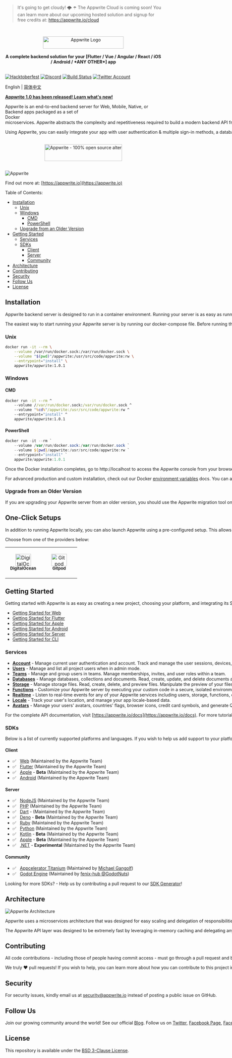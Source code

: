> It's going to get cloudy! 🌩 ☂️
> The Appwrite Cloud is coming soon! You can learn more about our upcoming hosted solution and signup for free credits at: https://appwrite.io/cloud

<br />
<p align="center">
    <a href="https://appwrite.io" target="_blank"><img width="260" height="39" src="https://appwrite.io/images/appwrite.svg" alt="Appwrite Logo"></a>
    <br />
    <br />
    <b>A complete backend solution for your [Flutter / Vue / Angular / React / iOS / Android / *ANY OTHER*] app</b>
    <br />
    <br />
</p>


<!-- [![Build Status](https://img.shields.io/travis/com/appwrite/appwrite?style=flat-square)](https://travis-ci.com/appwrite/appwrite) -->

[![Hacktoberfest](https://img.shields.io/static/v1?label=hacktoberfest&message=friendly&color=191120&style=flat-square)](https://hacktoberfest.appwrite.io)
[![Discord](https://img.shields.io/discord/564160730845151244?label=discord&style=flat-square)](https://appwrite.io/discord?r=Github)
[![Build Status](https://img.shields.io/github/workflow/status/appwrite/appwrite/Tests?label=tests&style=flat-square)](https://github.com/appwrite/appwrite/actions)
[![Twitter Account](https://img.shields.io/twitter/follow/appwrite?color=00acee&label=twitter&style=flat-square)](https://twitter.com/appwrite)

<!-- [![Docker Pulls](https://img.shields.io/docker/pulls/appwrite/appwrite?color=f02e65&style=flat-square)](https://hub.docker.com/r/appwrite/appwrite) -->
<!-- [![Translate](https://img.shields.io/badge/translate-f02e65?style=flat-square)](docs/tutorials/add-translations.md) -->
<!-- [![Swag Store](https://img.shields.io/badge/swag%20store-f02e65?style=flat-square)](https://store.appwrite.io) -->

English | [简体中文](README-CN.md)

[**Appwrite 1.0 has been released! Learn what's new!**](https://appwrite.io/1.0)

Appwrite is an end-to-end backend server for Web, Mobile, Native, or Backend apps packaged as a set of Docker<nobr> microservices. Appwrite abstracts the complexity and repetitiveness required to build a modern backend API from scratch and allows you to build secure apps faster.

Using Appwrite, you can easily integrate your app with user authentication & multiple sign-in methods, a database for storing and querying users and team data, storage and file management, image manipulation, Cloud Functions, and [more services](https://appwrite.io/docs).

<p align="center">
    <br />
    <a href="https://www.producthunt.com/posts/appwrite-2?utm_source=badge-top-post-badge&utm_medium=badge&utm_souce=badge-appwrite-2" target="_blank"><img src="https://api.producthunt.com/widgets/embed-image/v1/top-post-badge.svg?post_id=360315&theme=light&period=daily" alt="Appwrite - 100&#0037;&#0032;open&#0032;source&#0032;alternative&#0032;for&#0032;Firebase | Product Hunt" style="width: 250px; height: 54px;" width="250" height="54" /></a>
    <br />
    <br />
</p>

![Appwrite](public/images/github.png)

Find out more at: [https://appwrite.io](https://appwrite.io)

Table of Contents:

- [Installation](#installation)
  - [Unix](#unix)
  - [Windows](#windows)
    - [CMD](#cmd)
    - [PowerShell](#powershell)
  - [Upgrade from an Older Version](#upgrade-from-an-older-version)
- [Getting Started](#getting-started)
  - [Services](#services)
  - [SDKs](#sdks)
    - [Client](#client)
    - [Server](#server)
    - [Community](#community)
- [Architecture](#architecture)
- [Contributing](#contributing)
- [Security](#security)
- [Follow Us](#follow-us)
- [License](#license)

## Installation

Appwrite backend server is designed to run in a container environment. Running your server is as easy as running one command from your terminal. You can either run Appwrite on your localhost using docker-compose or on any other container orchestration tool like Kubernetes, Docker Swarm, or Rancher.

The easiest way to start running your Appwrite server is by running our docker-compose file. Before running the installation command, make sure you have [Docker](https://www.docker.com/products/docker-desktop) installed on your machine:

### Unix

```bash
docker run -it --rm \
    --volume /var/run/docker.sock:/var/run/docker.sock \
    --volume "$(pwd)"/appwrite:/usr/src/code/appwrite:rw \
    --entrypoint="install" \
    appwrite/appwrite:1.0.1
```

### Windows

#### CMD

```cmd
docker run -it --rm ^
    --volume //var/run/docker.sock:/var/run/docker.sock ^
    --volume "%cd%"/appwrite:/usr/src/code/appwrite:rw ^
    --entrypoint="install" ^
    appwrite/appwrite:1.0.1
```

#### PowerShell

```powershell
docker run -it --rm `
    --volume /var/run/docker.sock:/var/run/docker.sock `
    --volume ${pwd}/appwrite:/usr/src/code/appwrite:rw `
    --entrypoint="install" `
    appwrite/appwrite:1.0.1
```

Once the Docker installation completes, go to http://localhost to access the Appwrite console from your browser. Please note that on non-Linux native hosts, the server might take a few minutes to start after installation completes.

For advanced production and custom installation, check out our Docker [environment variables](https://appwrite.io/docs/environment-variables) docs. You can also use our public [docker-compose.yml](https://appwrite.io/install/compose) and [.env](https://appwrite.io/install/env) files to manually set up an environment.

### Upgrade from an Older Version

If you are upgrading your Appwrite server from an older version, you should use the Appwrite migration tool once your setup is completed. For more information regarding this, check out the [Installation Docs](https://appwrite.io/docs/installation).

## One-Click Setups

In addition to running Appwrite locally, you can also launch Appwrite using a pre-configured setup. This allows you to get up and running with Appwrite quickly without installing Docker on your local machine.

Choose from one of the providers below:

<table border="0">
  <tr>
    <td align="center" width="100" height="100">
      <a href="https://marketplace.digitalocean.com/apps/appwrite">
        <img width="50" height="39" src="public/images/integrations/digitalocean-logo.svg" alt="DigitalOcean Logo" />
          <br /><sub><b>DigitalOcean</b></sub></a>
        </a>
    </td>
    <td align="center" width="100" height="100">
      <a href="https://gitpod.io/#https://github.com/appwrite/integration-for-gitpod">
        <img width="50" height="39" src="public/images/integrations/gitpod-logo.svg" alt="Gitpod Logo" />
          <br /><sub><b>Gitpod</b></sub></a>    
      </a>
    </td>
  </tr>
</table>

## Getting Started

Getting started with Appwrite is as easy as creating a new project, choosing your platform, and integrating its SDK into your code. You can easily get started with your platform of choice by reading one of our Getting Started tutorials.

- [Getting Started for Web](https://appwrite.io/docs/getting-started-for-web)
- [Getting Started for Flutter](https://appwrite.io/docs/getting-started-for-flutter)
- [Getting Started for Apple](https://appwrite.io/docs/getting-started-for-apple)
- [Getting Started for Android](https://appwrite.io/docs/getting-started-for-android)
- [Getting Started for Server](https://appwrite.io/docs/getting-started-for-server)
- [Getting Started for CLI](https://appwrite.io/docs/command-line)

### Services

- [**Account**](https://appwrite.io/docs/client/account) - Manage current user authentication and account. Track and manage the user sessions, devices, sign-in methods, and security logs.
- [**Users**](https://appwrite.io/docs/server/users) - Manage and list all project users when in admin mode.
- [**Teams**](https://appwrite.io/docs/client/teams) - Manage and group users in teams. Manage memberships, invites, and user roles within a team.
- [**Databases**](https://appwrite.io/docs/client/databases) - Manage databases, collections and documents. Read, create, update, and delete documents and filter lists of document collections using advanced filters.
- [**Storage**](https://appwrite.io/docs/client/storage) - Manage storage files. Read, create, delete, and preview files. Manipulate the preview of your files to fit your app perfectly. All files are scanned by ClamAV and stored in a secure and encrypted way.
- [**Functions**](https://appwrite.io/docs/server/functions) - Customize your Appwrite server by executing your custom code in a secure, isolated environment. You can trigger your code on any Appwrite system event, manually or using a CRON schedule.
- [**Realtime**](https://appwrite.io/docs/realtime) - Listen to real-time events for any of your Appwrite services including users, storage, functions, databases and more.
- [**Locale**](https://appwrite.io/docs/client/locale) - Track your user's location, and manage your app locale-based data.
- [**Avatars**](https://appwrite.io/docs/client/avatars) - Manage your users' avatars, countries' flags, browser icons, credit card symbols, and generate QR codes.

For the complete API documentation, visit [https://appwrite.io/docs](https://appwrite.io/docs). For more tutorials, news and announcements check out our [blog](https://medium.com/appwrite-io) and [Discord Server](https://discord.gg/GSeTUeA).

### SDKs

Below is a list of currently supported platforms and languages. If you wish to help us add support to your platform of choice, you can go over to our [SDK Generator](https://github.com/appwrite/sdk-generator) project and view our [contribution guide](https://github.com/appwrite/sdk-generator/blob/master/CONTRIBUTING.md).

#### Client

- ✅ &nbsp; [Web](https://github.com/appwrite/sdk-for-web) (Maintained by the Appwrite Team)
- ✅ &nbsp; [Flutter](https://github.com/appwrite/sdk-for-flutter) (Maintained by the Appwrite Team)
- ✅ &nbsp; [Apple](https://github.com/appwrite/sdk-for-apple) - **Beta** (Maintained by the Appwrite Team)
- ✅ &nbsp; [Android](https://github.com/appwrite/sdk-for-android) (Maintained by the Appwrite Team)

#### Server

- ✅ &nbsp; [NodeJS](https://github.com/appwrite/sdk-for-node) (Maintained by the Appwrite Team)
- ✅ &nbsp; [PHP](https://github.com/appwrite/sdk-for-php) (Maintained by the Appwrite Team)
- ✅ &nbsp; [Dart](https://github.com/appwrite/sdk-for-dart) - (Maintained by the Appwrite Team)
- ✅ &nbsp; [Deno](https://github.com/appwrite/sdk-for-deno) - **Beta** (Maintained by the Appwrite Team)
- ✅ &nbsp; [Ruby](https://github.com/appwrite/sdk-for-ruby) (Maintained by the Appwrite Team)
- ✅ &nbsp; [Python](https://github.com/appwrite/sdk-for-python) (Maintained by the Appwrite Team)
- ✅ &nbsp; [Kotlin](https://github.com/appwrite/sdk-for-kotlin) - **Beta** (Maintained by the Appwrite Team)
- ✅ &nbsp; [Apple](https://github.com/appwrite/sdk-for-apple) - **Beta** (Maintained by the Appwrite Team)
- ✅ &nbsp; [.NET](https://github.com/appwrite/sdk-for-dotnet) - **Experimental** (Maintained by the Appwrite Team)

#### Community

- ✅ &nbsp; [Appcelerator Titanium](https://github.com/m1ga/ti.appwrite) (Maintained by [Michael Gangolf](https://github.com/m1ga/))
- ✅ &nbsp; [Godot Engine](https://github.com/GodotNuts/appwrite-sdk) (Maintained by [fenix-hub @GodotNuts](https://github.com/fenix-hub))

Looking for more SDKs? - Help us by contributing a pull request to our [SDK Generator](https://github.com/appwrite/sdk-generator)!

## Architecture

![Appwrite Architecture](docs/specs/overview.drawio.svg)

Appwrite uses a microservices architecture that was designed for easy scaling and delegation of responsibilities. In addition, Appwrite supports multiple APIs (REST, WebSocket, and GraphQL-soon) to allow you to interact with your resources by leveraging your existing knowledge and protocols of choice.

The Appwrite API layer was designed to be extremely fast by leveraging in-memory caching and delegating any heavy-lifting tasks to the Appwrite background workers. The background workers also allow you to precisely control your compute capacity and costs using a message queue to handle the load. You can learn more about our architecture in the [contribution guide](CONTRIBUTING.md#architecture-1).

## Contributing

All code contributions - including those of people having commit access - must go through a pull request and be approved by a core developer before being merged. This is to ensure a proper review of all the code.

We truly ❤️ pull requests! If you wish to help, you can learn more about how you can contribute to this project in the [contribution guide](CONTRIBUTING.md).

## Security

For security issues, kindly email us at [security@appwrite.io](mailto:security@appwrite.io) instead of posting a public issue on GitHub.

## Follow Us

Join our growing community around the world! See our official [Blog](https://medium.com/appwrite-io). Follow us on [Twitter](https://twitter.com/appwrite), [Facebook Page](https://www.facebook.com/appwrite.io), [Facebook Group](https://www.facebook.com/groups/appwrite.developers/) , [Dev Community](https://dev.to/appwrite) or join our live [Discord server](https://discord.gg/GSeTUeA) for more help, ideas, and discussions.

## License

This repository is available under the [BSD 3-Clause License](./LICENSE).
